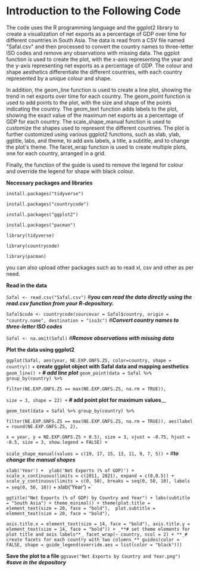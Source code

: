 
# Introduction to the Following Code
The code uses the R programming language and the ggplot2 library to create a visualization of net exports as a percentage of GDP over time for different countries in South Asia. The data is read from a CSV file named "Safal.csv" and then processed to convert the country names to three-letter ISO codes and remove any observations with missing data. The ggplot function is used to create the plot, with the x-axis representing the year and the y-axis representing net exports as a percentage of GDP. The colour and shape aesthetics differentiate the different countries, with each country represented by a unique colour and shape.

In addition, the geom_line function is used to create a line plot, showing the trend in net exports over time for each country. The geom_point function is used to add points to the plot, with the size and shape of the points indicating the country. The geom_text function adds labels to the plot, showing the exact value of the maximum net exports as a percentage of GDP for each country. The scale_shape_manual function is used to customize the shapes used to represent the different countries. The plot is further customized using various ggplot2 functions, such as xlab, ylab, ggtitle, labs, and theme, to add axis labels, a title, a subtitle, and to change the plot's theme. The facet_wrap function is used to create multiple plots, one for each country, arranged in a grid.

Finally, the function of the guide is used to remove the legend for colour and override the legend for shape with black colour.


**Necessary packages and libraries**

`install.packages("tidyverse")`

`install.packages("countrycode")`

`install.packages("ggplot2")`

`install.packages("pacman")`

`library(tidyverse)`

`library(countrycode)`

`library(pacman)`


you can also upload other packages such as to read xl, csv and other as per need.

**Read in the data**

`Safal <- read.csv("Safal.csv")` #**_you can read the data directly using the read.csv function from your R-depository._** 

`Safal$code <- countrycode(sourcevar = Safal$country, origin = "country.name", destination = "iso3c")` _#**Convert country names to three-letter ISO codes**_

`Safal <- na.omit(Safal)` _#**Remove observations with missing data**_

**Plot the data using ggplot2**

`ggplot(Safal, aes(year, NE.EXP.GNFS.ZS, color=country, shape = country))` +   **create ggplot object with Safal data and mapping aesthetics**
`geom_line() +`      _**# add line plot**_
  `geom_point(data = Safal %>% group_by(country) %>%` 
  
`filter(NE.EXP.GNFS.ZS == max(NE.EXP.GNFS.ZS, na.rm = TRUE)),`
              
`size = 3, shape = 22) +` **# add point plot for maximum values**__
             
`geom_text(data = Safal %>% group_by(country) %>%`
  
 `filter(NE.EXP.GNFS.ZS == max(NE.EXP.GNFS.ZS, na.rm = TRUE)), aes(label = round(NE.EXP.GNFS.ZS, 2),`
              
 `x = year, y = NE.EXP.GNFS.ZS + 0.5), size = 3, vjust = -0.75, hjust = -0.5, size = 3, show.legend = FALSE) +`
    
 `scale_shape_manual(values = c(19, 17, 15, 13, 11, 9, 7, 5)) +` #_**to change the manual shapes**_
  
  `xlab('Year') + 
  ylab('Net Exports (% of GDP)') +
  scale_x_continuous(limits = c(2011, 2021), expand = c(0,0.5)) +
  scale_y_continuous(limits = c(0, 50), breaks = seq(0, 50, 10), labels = seq(0, 50, 10))` +
  xlab('Year') +`
  
  `ggtitle("Net Exports (% of GDP) by Country and Year") +
  labs(subtitle = "South Asia") +
  theme_minimal() +
  theme(plot.title = element_text(size = 20, face = "bold"), 
  plot.subtitle = element_text(size = 20, face = "bold"),`
        
`axis.title.x = element_text(size = 14, face = "bold"),
axis.title.y = element_text(size = 14, face = "bold")) + _**# set theme elements for plot title and axis labels**_
facet_wrap(~ country, ncol = 2) + **_# create facets for each country with two columns_**
guides(color = FALSE, shape = guide_legend(override.aes = list(color = "black")))`

**Save the plot to a file**
`ggsave("Net Exports by Country and Year.png")` _**#save in the depository**_
